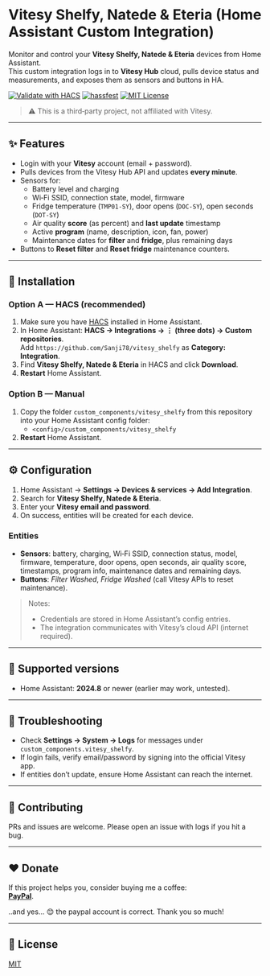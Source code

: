 # Vitesy Shelfy, Natede & Eteria (Home Assistant Custom Integration)

Monitor and control your **Vitesy Shelfy, Natede & Eteria** devices from Home Assistant.  
This custom integration logs in to **Vitesy Hub** cloud, pulls device status and measurements, and exposes them as sensors and buttons in HA.

[![Validate with HACS](https://img.shields.io/badge/HACS-validated-41BDF5)](https://hacs.xyz/) 
[![hassfest](https://img.shields.io/badge/hassfest-passing-brightgreen)](https://developers.home-assistant.io/docs/creating_integration_manifest/)
[![MIT License](https://img.shields.io/badge/license-MIT-informational)](LICENSE.md)

> ⚠️ This is a third‑party project, not affiliated with Vitesy.

---

## ✨ Features

- Login with your **Vitesy** account (email + password).
- Pulls devices from the Vitesy Hub API and updates **every minute**.
- Sensors for:
  - Battery level and charging
  - Wi‑Fi SSID, connection state, model, firmware
  - Fridge temperature (`TMP01-SY`), door opens (`DOC-SY`), open seconds (`DOT-SY`)
  - Air quality **score** (as percent) and **last update** timestamp
  - Active **program** (name, description, icon, fan, power)
  - Maintenance dates for **filter** and **fridge**, plus remaining days
- Buttons to **Reset filter** and **Reset fridge** maintenance counters.

---

## 🔧 Installation

### Option A — HACS (recommended)
1. Make sure you have [HACS](https://hacs.xyz/) installed in Home Assistant.
2. In Home Assistant: **HACS → Integrations → ⋮ (three dots) → Custom repositories**.  
   Add `https://github.com/Sanji78/vitesy_shelfy` as **Category: Integration**.
3. Find **Vitesy Shelfy, Natede & Eteria** in HACS and click **Download**.
4. **Restart** Home Assistant.

### Option B — Manual
1. Copy the folder `custom_components/vitesy_shelfy` from this repository into your Home Assistant config folder:
   - `<config>/custom_components/vitesy_shelfy`
2. **Restart** Home Assistant.

---

## ⚙️ Configuration

1. Home Assistant → **Settings → Devices & services → Add Integration**.
2. Search for **Vitesy Shelfy, Natede & Eteria**.
3. Enter your **Vitesy email and password**.
4. On success, entities will be created for each device.

### Entities
- **Sensors**: battery, charging, Wi‑Fi SSID, connection status, model, firmware, temperature, door opens, open seconds, air quality score, timestamps, program info, maintenance dates and remaining days.
- **Buttons**: *Filter Washed*, *Fridge Washed* (call Vitesy APIs to reset maintenance).

> Notes:
> - Credentials are stored in Home Assistant’s config entries.
> - The integration communicates with Vitesy’s cloud API (internet required).

---

## 🧪 Supported versions
- Home Assistant: **2024.8** or newer (earlier may work, untested).

---

## 🐞 Troubleshooting
- Check **Settings → System → Logs** for messages under `custom_components.vitesy_shelfy`.
- If login fails, verify email/password by signing into the official Vitesy app.
- If entities don’t update, ensure Home Assistant can reach the internet.

---

## 🙌 Contributing
PRs and issues are welcome. Please open an issue with logs if you hit a bug.

---

## ❤️ Donate
If this project helps you, consider buying me a coffee:  
**[PayPal](https://www.paypal.me/elenacapasso80)**.

..and yes... 😊 the paypal account is correct. Thank you so much!

---

## 📜 License
[MIT](LICENSE.md)

